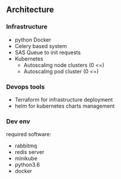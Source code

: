 ## Architecture
### Infrastructure
* python Docker
* Celery based system
* SAS Queue to init requests
* Kubernetes
  - Autoscaling node clusters (0 <=)
  - Autoscaling pod cluster (0 <=)
### Devops tools
* Terraform for infrastructure deployment
* helm for kubernetes charts management
### Dev env
required software:
* rabbitmq
* redis server
* minikube
* python3.6
* docker